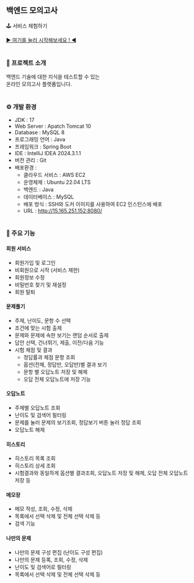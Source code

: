 ## 백엔드 모의고사
🕹 서비스 체험하기

[▶ 여기를 눌러 시작해보세요 ! ◀](http://13.124.189.46:8080/)
<br /><br />

### 📖 프로젝트 소개
백엔드 기술에 대한 지식을 테스트할 수 있는<br />
온라인 모의고사 플랫폼입니다.
<br /><br />

### ⚙ 개발 환경
- JDK : 17
- Web Server : Apatch Tomcat 10
- Database : MySQL 8
- 프로그래밍 언어 : Java
- 프레임워크 : Spring Boot
- IDE : IntelliJ IDEA 2024.3.1.1
- 버전 관리 : Git
- 배포환경 :
  - 클라우드 서비스 : AWS EC2
  - 운영체제 : Ubuntu 22.04 LTS
  - 백엔드 : Java
  - 데이터베이스 : MySQL
  - 배포 방식 : SSH와 도커 이미지를 사용하여 EC2 인스턴스에 배포
  - URL : http://15.165.251.152:8080/
<br /><br />

### 📌 주요 기능
#### 회원 서비스
- 회원가입 및 로그인
- 비회원으로 시작 (서비스 제한)
- 회원정보 수정
- 비밀번호 찾기 및 재설정
- 회원 탈퇴

#### 문제풀기
- 주제, 난이도, 문항 수 선택
- 조건에 맞는 시험 출제
- 문제와 문제에 속한 보기는 랜덤 순서로 출제
- 답안 선택, 건너뛰기, 제출, 이전/다음 기능
- 시험 체점 및 결과
  - 정답률과 체점 문항 조회
  - 옵션(전체, 정답만, 오답만)별 결과 보기
  - 문항 별 오답노트 저장 및 해제
  - 오답 전체 오답노트에 저장 기능

#### 오답노트
- 주제별 오답노트 조회
- 난이도 및 검색어 필터링
- 문제를 눌러 문제의 보기조회, 정답보기 버튼 눌러 정답 조회
- 오답노트 해제

#### 히스토리
- 히스토리 목록 조회
- 히스토리 상세 조회
- 시험결과와 동일하게 옵션별 결과조회, 오답노트 저장 및 해제, 오답 전체 오답노트 저장 등

#### 메모장
- 메모 작성, 조회, 수정, 삭제
- 목록에서 선택 삭제 및 전체 선택 삭제 등
- 검색 기능

#### 나만의 문제
- 나만의 문제 구성 편집 (난이도 구성 편집)
- 나만의 문제 등록, 조회, 수정, 삭제
- 난이도 및 검색어로 필터링
- 목록에서 선택 삭제 및 전체 선택 삭제 등
<br /><br />
